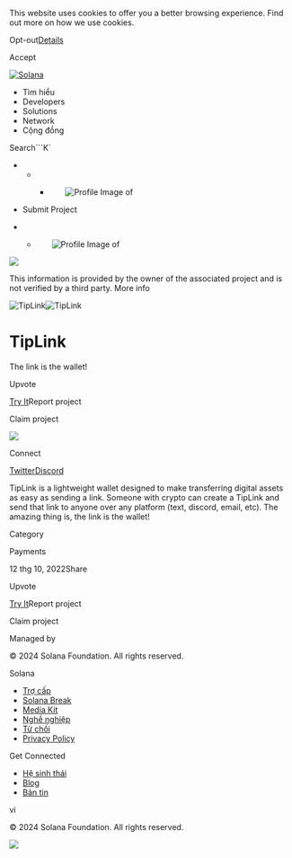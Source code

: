 This website uses cookies to offer you a better browsing experience. Find out
more on how we use cookies.

Opt-out[Details](/vi/privacy-policy#collection-of-information)

Accept

[![Solana](/_next/static/media/logotype.e4df684f.svg)](/vi)

  * Tìm hiểu
  * Developers
  * Solutions
  * Network
  * Cộng đồng 

Search```K`

  *   *   * ![](data:image/svg+xml,%3csvg%20xmlns=%27http://www.w3.org/2000/svg%27%20version=%271.1%27%20width=%2728%27%20height=%2728%27/%3e)![Profile Image of ](/_next/static/media/ecosystem_user.7ebb52fa.svg)

  * Submit Project
  *   * ![](data:image/svg+xml,%3csvg%20xmlns=%27http://www.w3.org/2000/svg%27%20version=%271.1%27%20width=%2728%27%20height=%2728%27/%3e)![Profile Image of ](/_next/static/media/ecosystem_user.7ebb52fa.svg)

![](/_next/image?url=%2F_next%2Fstatic%2Fmedia%2Fhero.631479cd.png&w=3840&q=75)

This information is provided by the owner of the associated project and is not
verified by a third party. More info

![TipLink](/_next/image?url=%2Fapi%2Fprojectimg%2Fcl95q3svq000909jo3d8p45bn%3Ftype%3DLOGO&w=3840&q=75)![TipLink](/_next/image?url=%2Fapi%2Fprojectimg%2Fcl95q3svq000909jo3d8p45bn%3Ftype%3DLOGO&w=3840&q=75)

# TipLink

The link is the wallet!

Upvote

[Try It](https://tiplink.io/)Report project

Claim project

![](/api/projectimg/cl95q3svq000909jo3d8p45bn?type=IMG&number=0)

Connect

[Twitter](https://twitter.com/TipLinkOfficial)[Discord](https://discord.com/invite/4bXYT7dxR3)

TipLink is a lightweight wallet designed to make transferring digital assets
as easy as sending a link. Someone with crypto can create a TipLink and send
that link to anyone over any platform (text, discord, email, etc). The amazing
thing is, the link is the wallet!

Category

Payments

12 thg 10, 2022Share

Upvote

[Try It](https://tiplink.io/)Report project

Claim project

Managed by

[](/vi)

[](/youtube)[](/twitter)[](/discord)[](/reddit)[](/github)[](/telegram)

© 2024 Solana Foundation. All rights reserved.

Solana

  * [Trợ cấp](https://solana.org/grants)
  * [Solana Break](https://break.solana.com/)
  * [Media Kit](/vi/branding)
  * [Nghề nghiệp ](https://jobs.solana.com/)
  * [Từ chối](/vi/tos)
  * [Privacy Policy](/vi/privacy-policy)

Get Connected

  * [Hệ sinh thái](/vi/ecosystem)
  * [Blog](/vi/news)
  * [Bản tin](/vi/newsletter)

vi

© 2024 Solana Foundation. All rights reserved.

![](/api/projectimg/cl95q3svq000909jo3d8p45bn?type=IMG&number=0)


